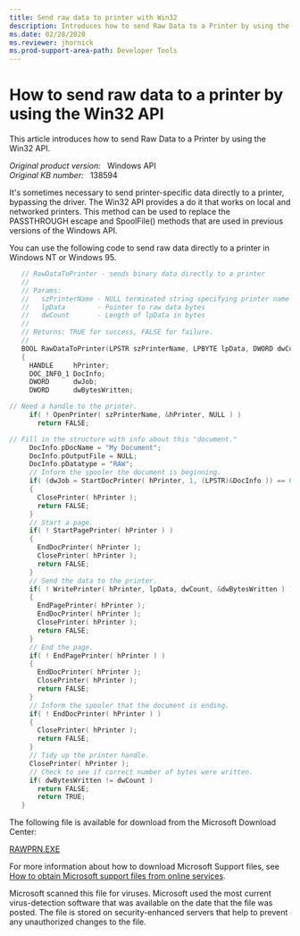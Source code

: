 ```yaml
---
title: Send raw data to printer with Win32
description: Introduces how to send Raw Data to a Printer by using the Win32 API.
ms.date: 02/28/2020
ms.reviewer: jhornick
ms.prod-support-area-path: Developer Tools
---
```

# How to send raw data to a printer by using the Win32 API

This article introduces how to send Raw Data to a Printer by using the Win32 API.

_Original product version:_ &nbsp; Windows API  
_Original KB number:_ &nbsp; 138594

It's sometimes necessary to send printer-specific data directly to a printer, bypassing the driver. The Win32 API provides a do it that works on local and networked printers. This method can be used to replace the PASSTHROUGH escape and SpoolFile() methods that are used in previous versions of the Windows API.

You can use the following code to send raw data directly to a printer in Windows NT or Windows 95.

```cpp
   // RawDataToPrinter - sends binary data directly to a printer
   //
   // Params:
   //   szPrinterName - NULL terminated string specifying printer name
   //   lpData        - Pointer to raw data bytes
   //   dwCount       - Length of lpData in bytes
   //
   // Returns: TRUE for success, FALSE for failure.
   //
   BOOL RawDataToPrinter(LPSTR szPrinterName, LPBYTE lpData, DWORD dwCount)
   {
     HANDLE     hPrinter;
     DOC_INFO_1 DocInfo;
     DWORD      dwJob;
     DWORD      dwBytesWritten;

// Need a handle to the printer.
     if( ! OpenPrinter( szPrinterName, &hPrinter, NULL ) )
       return FALSE;

// Fill in the structure with info about this "document."
     DocInfo.pDocName = "My Document";
     DocInfo.pOutputFile = NULL;
     DocInfo.pDatatype = "RAW";
     // Inform the spooler the document is beginning.
     if( (dwJob = StartDocPrinter( hPrinter, 1, (LPSTR)&DocInfo )) == 0 )
     {
       ClosePrinter( hPrinter );
       return FALSE;
     }
     // Start a page.
     if( ! StartPagePrinter( hPrinter ) )
     {
       EndDocPrinter( hPrinter );
       ClosePrinter( hPrinter );
       return FALSE;
     }
     // Send the data to the printer.
     if( ! WritePrinter( hPrinter, lpData, dwCount, &dwBytesWritten ) )
     {
       EndPagePrinter( hPrinter );
       EndDocPrinter( hPrinter );
       ClosePrinter( hPrinter );
       return FALSE;
     }
     // End the page.
     if( ! EndPagePrinter( hPrinter ) )
     {
       EndDocPrinter( hPrinter );
       ClosePrinter( hPrinter );
       return FALSE;
     }
     // Inform the spooler that the document is ending.
     if( ! EndDocPrinter( hPrinter ) )
     {
       ClosePrinter( hPrinter );
       return FALSE;
     }
     // Tidy up the printer handle.
     ClosePrinter( hPrinter );
     // Check to see if correct number of bytes were written.
     if( dwBytesWritten != dwCount )
       return FALSE;
       return TRUE;
   }

```

The following file is available for download from the Microsoft Download Center:

[RAWPRN.EXE](https://download.microsoft.com/download/platformsdk/utility/95/win98/en-us/rawprn.exe)

For more information about how to download Microsoft Support files, see [How to obtain Microsoft support files from online services](https://support.microsoft.com/help/119591).

Microsoft scanned this file for viruses. Microsoft used the most current virus-detection software that was available on the date that the file was posted. The file is stored on security-enhanced servers that help to prevent any unauthorized changes to the file. 
